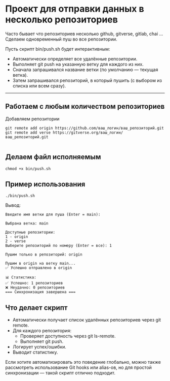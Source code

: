 # Проект для отправки данных в несколько репозиториев
Часто бывает что репозиториев несколько github, gitverse, gitlab, chai ... 
Сделаем одновременный пуш во все репозитории.

Пусть скрипт bin/push.sh будет интерактивным: 

- Автоматически определяет все удалённые репозитории.
- Выполняет git push на указанную ветку для каждого из них.
- Сначала запрашивался название ветки (по умолчанию — текущая ветка).
- Затем запрашивался репозиторий, в который пушить (с выбором из списка или всем сразу).
---

## Работаем с любым количеством репозиториев

Добавляем репозитории

```shell
git remote add origin https://github.com/ваш_логин/ваш_репозиторий.git
git remote add verse https://gitverse.org/ваш_логин/ваш_репозиторий.git
  
```

## Делаем файл исполняемым
```shell
chmod +x bin/push.sh
```

## Пример использования
```shell
./bin/push.sh
```
Вывод:
```shell
Введите имя ветки для пуша (Enter = main): 

Выбрана ветка: main

Доступные репозитории:
1 - origin
2 - verse
Выберите репозиторий по номеру (Enter = все): 1

Пушим только в репозиторий: origin

Пушим в origin на ветку main...
✅ Успешно отправлено в origin

📊 Статистика:
✅ Успешно: 1 репозиториев
❌ Неудачно: 0 репозиториев
=== Синхронизация завершена ===
```
## Что делает скрипт

- Автоматически получает список удалённых репозиториев через git remote.
- Для каждого репозитория:
  - Проверяет доступность через git ls-remote.
  - Выполняет git push.
- Логирует успех/ошибки.
- Выводит статистику.

Если хотите автоматизировать это поведение глобально, можно также рассмотреть использование Git hooks или alias-ов, но для простой синхронизации — такой скрипт отлично подходит.
